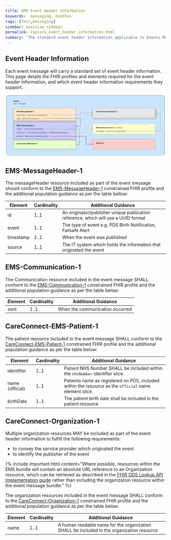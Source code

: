 ```yaml
---
title: EMS Event Header Information
keywords:  messaging, bundles
tags: [fhir,messaging]
sidebar: overview_sidebar
permalink: explore_event_header_information.html
summary: "The standard event header information applicable to Events Management Service EMS event messages"
---
```


## Event Header Information ##

Each event message will carry a standard set of event header information. This page details the FHIR profiles and elements required for the event header information, and which event header information requirements they support.


![Event Header Resources Img](images\msg_architecture\event_header_information_bundle.png)


## EMS-MessageHeader-1

The messageHeader resource included as part of the event message should conform to the [EMS-MessageHeader-1](https://fhir.nhs.uk/STU3/StructureDefinition/EMS-MessageHeader-1) constrained FHIR profile and the additional population guidance as per the table bellow:

| Element | Cardinality | Additional Guidance |
| --- | --- | --- |
| id | 1..1 | An originator/publisher unique publication reference, which will use a UUID format |
| event | 1..1 | The type of event e.g. PDS Birth Notification, Failsafe Alert |
| timestamp | 1..1 | When the event was published |
| source | 1..1 | The IT system which holds the information that originated the event |


## EMS-Communication-1

The Communication resource included in the event message SHALL conform to the [EMS-Communication-1](https://fhir.nhs.uk/STU3/StructureDefinition/EMS-Communication-1) constrained FHIR profile and the additional population guidance as per the table below:

| Element | Cardinality | Additional Guidance |
| --- | --- | --- |
| sent | 1..1 | When the communication occurred |


## CareConnect-EMS-Patient-1

The patient resource included in the event message SHALL conform to the [CareConnect-EMS-Patient-1](https://fhir.nhs.uk/STU3/StructureDefinition/CareConnect-EMS-Patient-1) constrained FHIR profile and the additional population guidance as per the table below:

| Element | Cardinality | Additional Guidance |
| --- | --- | --- |
| identifier | 1..1 | Patient NHS Number SHALL be included within the `nhsNumber` identifier slice |
| name (official) | 1..1 | Patients name as registered on PDS, included within the resource as the `official` name element slice |
| birthDate | 1..1 | The patient birth date shall be included in the patient resource |


## CareConnect-Organization-1

Multiple organization resources MAY be included as part of the event header information to fulfill the following requirements:

- to convey the service provider which originated the event
- to identify the publisher of the event

{% include important.html content="Where possible, resources within the EMS bundle will contain an absolute URL reference to an Organization resource, which can be retrieved as described in the [FHIR ODS Lookup API Implementation guide](https://developer.nhs.uk/apis/ods/restfulapis_identification_organization.html) rather than including the organization resource within the event message bundle." %}


The organization resources included in the event message SHALL conform to the [CareConnect-Organization-1](https://fhir.nhs.uk/STU3/StructureDefinition/CareConnect-Organization-1) constrained FHIR profile and the additional population guidance as per the table below:

| Element | Cardinality | Additional Guidance |
| --- | --- | --- |
| name | 1..1 | A human readable name for the organization SHALL be included in the organization resource |

